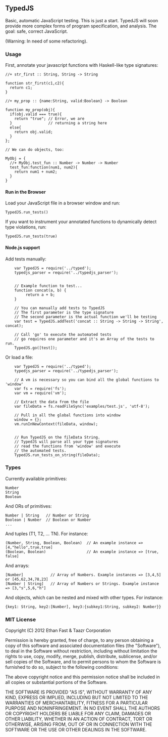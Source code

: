 ## TypedJS

Basic, automatic JavaScript testing. This is just a start. TypedJS will soon provide more complex forms of program specification, and analysis. The goal: safe, correct JavaScript.

(Warning: In need of some refactoring).

### Usage

First, annotate your javascript functions with Haskell-like type signatures:

    //+ str_first :: String, String -> String
    
    function str_first(c1,c2){
      return c1;
    }

    //+ my_prop :: {name:String, valid:Boolean} -> Boolean

    function my_prop(obj){
      if(obj.valid === true){
        return "true"; // Error, we are 
      }                // returning a string here
      else{
        return obj.valid;
      }
    };
    
    // We can do objects, too:
    
    MyObj = {
      //+ MyObj.test_fun :: Number -> Number -> Number
      test_fun:function(num1, num2){
        return num1 + num2;
      }
    }
  
#### Run in the Browser

Load your JavaScript file in a browser window and run:

    TypedJS.run_tests()
    
If you want to instrument your annotated functions to dynamically detect type violations, run:

    TypedJS.run_tests(true)
    
#### Node.js support

Add tests manually:

        var TypedJS = require('../typed');
        typedjs_parser = require('../typedjs_parser');


        // Example function to test...
        function concat(a, b) {
             return a + b;
        }

        // You can manually add tests to TypedJS
        // The first parameter is the type signature
        // The second parameter is the actual function we'll be testing
        var test = TypedJS.addTest('concat :: String -> String -> String', concat);

        // Call 'go' to execute the automated tests
        // go requires one parameter and it's an Array of the tests to run.
        TypedJS.go([test]);
        
Or load a file:


        var TypedJS = require('../typed');
        typedjs_parser = require('../typedjs_parser');

        // A vm is necessary so you can bind all the global functions to 'window'
        var fs = require('fs');
        var vm = require('vm');

        // Extract the data from the file
        var fileData = fs.readFileSync('examples/test.js', 'utf-8');

        // Pull in all the global functions into window
        window = {};
        vm.runInNewContext(fileData, window);


        // Run TypedJS on the fileData String.
        // TypedJS will parse all your type signatures
        // read the functions from 'window' and execute
        // the automated tests.
        TypedJS.run_tests_on_string(fileData);
    
### Types

Currently available primitives:
    
    Number
    String
    Boolean
    
And ORs of primitives:

    Number | String   // Number or String
    Boolean | Number  // Boolean or Number
    ...
    
And tuples (T1, T2, ... TN). For instance:

    (Number, String, Boolean, Boolean)  // An example instance => [4,"hello",true,true]
    (Boolean, Boolean)                  // An example instance => [true, false]

And arrays:
    
    [Number]            // Array of Numbers. Example instances => [3,4,5] or [45,62,34,78,23]
    [Number | String]   // Array of Numbers or Strings. Example instance => [3,"s",5,6,"h"]
    
And objects, which can be nested and mixed with other types. For instance:

    {key1: String, key2:[Number], key3:{subkey1:String, subkey2: Number}}
    
### MIT License 

Copyright (C) 2012 Ethan Fast & Taazr Corporation

Permission is hereby granted, free of charge, to any person obtaining a copy of this software and associated documentation files (the "Software"), to deal in the Software without restriction, including without limitation the rights to use, copy, modify, merge, publish, distribute, sublicense, and/or sell copies of the Software, and to permit persons to whom the Software is furnished to do so, subject to the following conditions:

The above copyright notice and this permission notice shall be included in all copies or substantial portions of the Software.

THE SOFTWARE IS PROVIDED "AS IS", WITHOUT WARRANTY OF ANY KIND, EXPRESS OR IMPLIED, INCLUDING BUT NOT LIMITED TO THE WARRANTIES OF MERCHANTABILITY, FITNESS FOR A PARTICULAR PURPOSE AND NONINFRINGEMENT. IN NO EVENT SHALL THE AUTHORS OR COPYRIGHT HOLDERS BE LIABLE FOR ANY CLAIM, DAMAGES OR OTHER LIABILITY, WHETHER IN AN ACTION OF CONTRACT, TORT OR OTHERWISE, ARISING FROM, OUT OF OR IN CONNECTION WITH THE SOFTWARE OR THE USE OR OTHER DEALINGS IN THE SOFTWARE.
